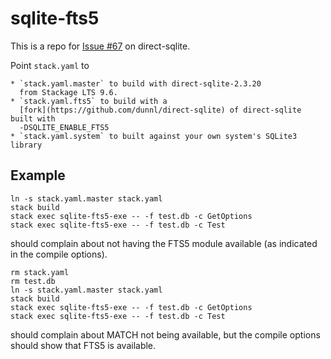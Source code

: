 # sqlite-fts5

This is a repo for [Issue
#67](https://github.com/IreneKnapp/direct-sqlite/issues/67) on direct-sqlite.

Point `stack.yaml` to

    * `stack.yaml.master` to build with direct-sqlite-2.3.20
      from Stackage LTS 9.6.
    * `stack.yaml.fts5` to build with a
      [fork](https://github.com/dunnl/direct-sqlite) of direct-sqlite built with
      -DSQLITE_ENABLE_FTS5
    * `stack.yaml.system` to built against your own system's SQLite3 library

## Example

```
ln -s stack.yaml.master stack.yaml
stack build
stack exec sqlite-fts5-exe -- -f test.db -c GetOptions
stack exec sqlite-fts5-exe -- -f test.db -c Test
```

should complain about not having the FTS5 module available (as indicated in the
compile options).

```
rm stack.yaml
rm test.db
ln -s stack.yaml.master stack.yaml
stack build
stack exec sqlite-fts5-exe -- -f test.db -c GetOptions
stack exec sqlite-fts5-exe -- -f test.db -c Test
```

should complain about MATCH not being available, but the compile options should
show that FTS5 is available.
